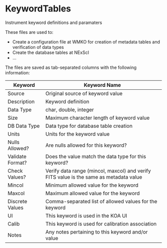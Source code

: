 # KeywordTables
Instrument keyword definitions and paramaters

These files are used to:
* Create a configuration file at WMKO for creation of metadata tables and verification of data types
* Create the database tables at NExScI
* ...

The files are saved as tab-separated columns with the following information:

| Keyword | Keyword Name |
| ------- | ------------ |
| Source | Original source of keyword value
| Description | Keyword definition
| Data Type | char, double, integer
| Size | Maximum character length of keyword value
| DB Data Type | Data type for database table creation
| Units | Units for the keyword value
| Nulls Allowed? | Are nulls allowed for this keyword?
| Validate Format? | Does the value match the data type for this keyword?
| Check Values? | Verify data range (mincol, maxcol) and verify FITS value is the same as metadata value
| Mincol | Minimum allowed value for the keyword
| Maxcol | Maximum allowed value for the keyword
| Discrete Values | Comma-separated list of allowed values for the keyword
| UI | This keyword is used in the KOA UI
| Calib | This keyword is used for calibration association
| Notes | Any notes pertaining to this keyword and/or value
